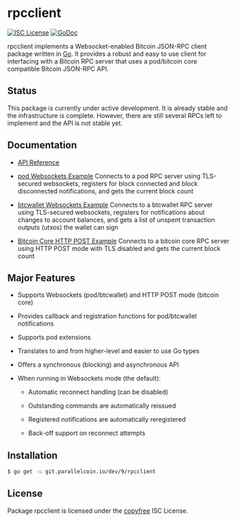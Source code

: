 # rpcclient

[![ISC License](http://img.shields.io/badge/license-ISC-blue.svg)](http://copyfree.org)
[![GoDoc](https://img.shields.io/badge/godoc-reference-blue.svg)](http://godoc.org/git.parallelcoin.io/dev/9/rpcclient)

rpcclient implements a Websocket-enabled Bitcoin JSON-RPC client package written in [Go](http://golang.org/). It provides a robust and easy to use client for interfacing with a Bitcoin RPC server that uses a pod/bitcoin core compatible Bitcoin JSON-RPC API.

## Status

This package is currently under active development. It is already stable and the infrastructure is complete. However, there are still several RPCs left to implement and the API is not stable yet.

## Documentation

- [API Reference](http://godoc.org/git.parallelcoin.io/dev/9/rpcclient)

- [pod Websockets Example](https://git.parallelcoin.io/dev/9/tree/master/rpcclient/examples/podwebsockets)
  Connects to a pod RPC server using TLS-secured websockets, registers for block connected and block disconnected notifications, and gets the current block count

- [btcwallet Websockets Example](https://git.parallelcoin.io/dev/9/tree/master/rpcclient/examples/btcwalletwebsockets)
  Connects to a btcwallet RPC server using TLS-secured websockets, registers for notifications about changes to account balances, and gets a list of unspent transaction outputs (utxos) the wallet can sign

- [Bitcoin Core HTTP POST Example](https://git.parallelcoin.io/dev/9/tree/master/rpcclient/examples/bitcoincorehttp)
  Connects to a bitcoin core RPC server using HTTP POST mode with TLS disabled and gets the current block count

## Major Features

- Supports Websockets (pod/btcwallet) and HTTP POST mode (bitcoin core)

- Provides callback and registration functions for pod/btcwallet notifications

- Supports pod extensions

- Translates to and from higher-level and easier to use Go types

- Offers a synchronous (blocking) and asynchronous API

- When running in Websockets mode (the default):

  - Automatic reconnect handling (can be disabled)

  - Outstanding commands are automatically reissued

  - Registered notifications are automatically reregistered

  - Back-off support on reconnect attempts

## Installation

```bash
$ go get -u git.parallelcoin.io/dev/9/rpcclient
```

## License

Package rpcclient is licensed under the [copyfree](http://copyfree.org) ISC License.
